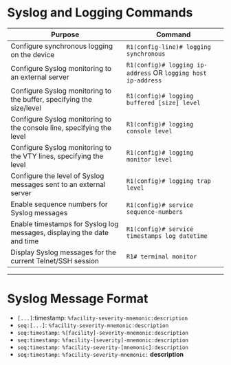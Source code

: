 # Syslog and Logging Commands

| Purpose                                                                 | Command                                                      |
|-------------------------------------------------------------------------|--------------------------------------------------------------|
| Configure synchronous logging on the device                             | `R1(config-line)# logging synchronous`                       |
| Configure Syslog monitoring to an external server                       | `R1(config)# logging ip-address` OR `logging host ip-address`|
| Configure Syslog monitoring to the buffer, specifying the size/level    | `R1(config)# logging buffered [size] level`                  |
| Configure Syslog monitoring to the console line, specifying the level   | `R1(config)# logging console level`                          |
| Configure Syslog monitoring to the VTY lines, specifying the level      | `R1(config)# logging monitor level`                          |
| Configure the level of Syslog messages sent to an external server       | `R1(config)# logging trap level`                             |
| Enable sequence numbers for Syslog messages                             | `R1(config)# service sequence-numbers`                       |
| Enable timestamps for Syslog log messages, displaying the date and time | `R1(config)# service timestamps log datetime`                |
| Display Syslog messages for the current Telnet/SSH session              | `R1# terminal monitor`                                       |

---

# Syslog Message Format

- `[...]`:timestamp: `%facility-severity-mnemonic:description`  
- `seq:[...]`: `%facility-severity-mnemonic:description`  
- `seq:timestamp:` `%[facility]-severity-mnemonic:description`  
- `seq:timestamp:` `%facility-[severity]-mnemonic:description`  
- `seq:timestamp:` `%facility-severity-[mnemonic]:description`  
- `seq:timestamp:` `%facility-severity-mnemonic:` **description**
